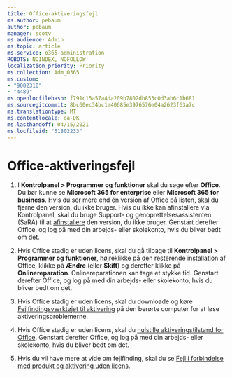 ```yaml
---
title: Office-aktiveringsfejl
ms.author: pebaum
author: pebaum
manager: scotv
ms.audience: Admin
ms.topic: article
ms.service: o365-administration
ROBOTS: NOINDEX, NOFOLLOW
localization_priority: Priority
ms.collection: Adm_O365
ms.custom:
- "9002310"
- "4489"
ms.openlocfilehash: f791c15a57a4da209b7802db853c0d3ab6c1b681
ms.sourcegitcommit: 8bc60ec34bc1e40685e3976576e04a2623f63a7c
ms.translationtype: MT
ms.contentlocale: da-DK
ms.lasthandoff: 04/15/2021
ms.locfileid: "51802233"
---
```

# <a name="office-activation-errors"></a>Office-aktiveringsfejl

1. I **Kontrolpanel > Programmer og funktioner** skal du søge efter **Office**. Du bør kunne se **Microsoft 365 for enterprise** eller **Microsoft 365 for business**. Hvis du ser mere end én version af Office på listen, skal du fjerne den version, du ikke bruger. Hvis du ikke kan afinstallere via Kontrolpanel, skal du bruge Support- og genoprettelsesassistenten (SaRA) til at [afinstallere](https://aka.ms/SARA-OfficeUninstall-Alchemy) den version, du ikke bruger. Genstart derefter Office, og log på med din arbejds- eller skolekonto, hvis du bliver bedt om det. 

2. Hvis Office stadig er uden licens, skal du gå tilbage til **Kontrolpanel > Programmer og funktioner**, højreklikke på den resterende installation af Office, klikke på **Ændre** (eller **Skift**) og derefter klikke på **Onlinereparation**. Onlinereparationen kan tage et stykke tid. Genstart derefter Office, og log på med din arbejds- eller skolekonto, hvis du bliver bedt om det. 

3. Hvis Office stadig er uden licens, skal du downloade og køre [Fejlfindingsværktøjet til aktivering](https://aka.ms/SARA-OfficeActivation-Alchemy) på den berørte computer for at løse aktiveringsproblemerne. 

4. Hvis Office stadig er uden licens, skal du [nulstille aktiveringstilstand for Office](https://docs.microsoft.com/office365/troubleshoot/activation/reset-office-365-proplus-activation-state). Genstart derefter Office, og log på med din arbejds- eller skolekonto, hvis du bliver bedt om det.  

5. Hvis du vil have mere at vide om fejlfinding, skal du se [Fejl i forbindelse med produkt og aktivering uden licens](https://support.office.com/article/unlicensed-product-and-activation-errors-in-office-0d23d3c0-c19c-4b2f-9845-5344fedc4380).
